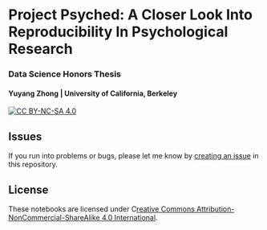 # Project Psyched: A Closer Look Into Reproducibility In Psychological Research
### Data Science Honors Thesis
#### Yuyang Zhong | University of California, Berkeley

[![CC BY-NC-SA 4.0](https://img.shields.io/badge/license-CC--BY--NC--SA%204.0-blue)](https://github.com/yuyang-zhong/project-psyched/blob/master/LICENSE)

## Issues

If you run into problems or bugs, please let me know by [creating an issue](https://github.com/yuyang-zhong/project-psyched/issues/new) in this repository.

## License

These notebooks are licensed under C[reative Commons Attribution-NonCommercial-ShareAlike 4.0 International](https://creativecommons.org/licenses/by-nc-sa/4.0/).
